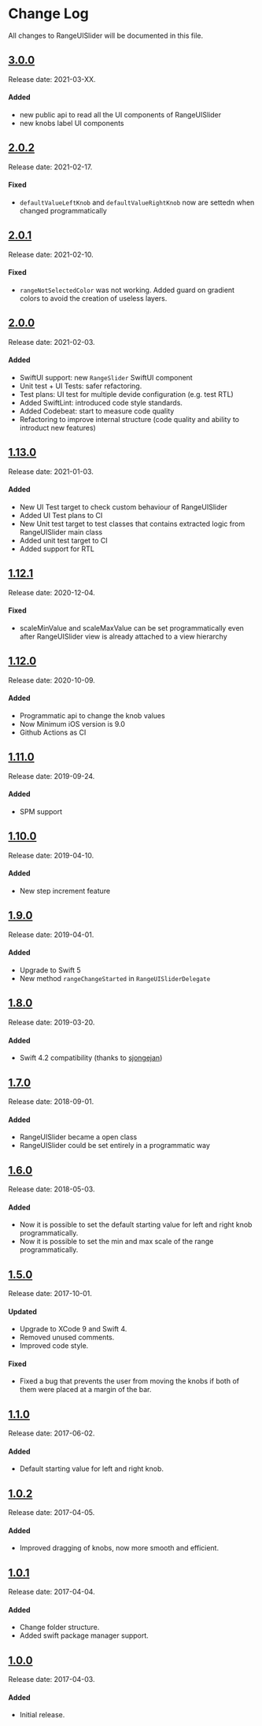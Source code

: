 # Change Log
All changes to RangeUISlider will be documented in this file.

## [3.0.0](https://github.com/chicio/RangeUISlider/releases/tag/3.0.0)
Release date: 2021-03-XX.

#### Added
- new public api to read all the UI components of RangeUISlider
- new knobs label UI components

## [2.0.2](https://github.com/chicio/RangeUISlider/releases/tag/2.0.2)
Release date: 2021-02-17.

#### Fixed
- `defaultValueLeftKnob` and `defaultValueRightKnob` now are settedn when changed programmatically

## [2.0.1](https://github.com/chicio/RangeUISlider/releases/tag/2.0.1)
Release date: 2021-02-10.

#### Fixed
- `rangeNotSelectedColor` was not working. Added guard on gradient colors to avoid the creation of useless layers.

## [2.0.0](https://github.com/chicio/RangeUISlider/releases/tag/2.0.0)
Release date: 2021-02-03.

#### Added
- SwiftUI support: new `RangeSlider` SwiftUI component
- Unit test + UI Tests: safer refactoring.
- Test plans: UI test for multiple devide configuration (e.g. test RTL) 
- Added SwiftLint: introduced code style standards.
- Added Codebeat: start to measure code quality
- Refactoring to improve internal structure (code quality and ability to introduct new features)

## [1.13.0](https://github.com/chicio/RangeUISlider/releases/tag/1.13.0)
Release date: 2021-01-03.

#### Added
- New UI Test target to check custom behaviour of RangeUISlider
- Added UI Test plans to CI
- New Unit test target to test classes that contains extracted logic from RangeUISlider main class
- Added unit test target to CI
- Added support for RTL

## [1.12.1](https://github.com/chicio/RangeUISlider/releases/tag/1.12.1)
Release date: 2020-12-04.

#### Fixed
- scaleMinValue and scaleMaxValue can be set programmatically even after RangeUISlider view is already attached to a view hierarchy

## [1.12.0](https://github.com/chicio/RangeUISlider/releases/tag/1.12.0)
Release date: 2020-10-09.

#### Added
- Programmatic api to change the knob values
- Now Minimum iOS version is 9.0
- Github Actions as CI

## [1.11.0](https://github.com/chicio/RangeUISlider/releases/tag/1.11.0)
Release date: 2019-09-24.

#### Added
- SPM support

## [1.10.0](https://github.com/chicio/RangeUISlider/releases/tag/1.10.0)
Release date: 2019-04-10.

#### Added
- New step increment feature

## [1.9.0](https://github.com/chicio/RangeUISlider/releases/tag/1.9.0)
Release date: 2019-04-01.

#### Added
- Upgrade to Swift 5  
- New method `rangeChangeStarted` in `RangeUISliderDelegate`

## [1.8.0](https://github.com/chicio/RangeUISlider/releases/tag/1.8.0)
Release date: 2019-03-20.

#### Added
- Swift 4.2 compatibility (thanks to [sjongejan](https://github.com/sjongejan))

## [1.7.0](https://github.com/chicio/RangeUISlider/releases/tag/1.7.0)
Release date: 2018-09-01.

#### Added
- RangeUISlider became a open class
- RangeUISlider could be set entirely in a programmatic way

## [1.6.0](https://github.com/chicio/RangeUISlider/releases/tag/1.6.0)
Release date: 2018-05-03.

#### Added
- Now it is possible to set the default starting value for left and right knob programmatically.
- Now it is possible to set the min and max scale of the range programmatically.

## [1.5.0](https://github.com/chicio/RangeUISlider/releases/tag/1.5.0)
Release date: 2017-10-01.

#### Updated
- Upgrade to XCode 9 and Swift 4.
- Removed unused comments.
- Improved code style.

#### Fixed
- Fixed a bug that prevents the user from moving the knobs if both of them were placed at a margin of the bar.

## [1.1.0](https://github.com/chicio/RangeUISlider/releases/tag/1.1.0)
Release date: 2017-06-02.

#### Added
- Default starting value for left and right knob.

## [1.0.2](https://github.com/chicio/RangeUISlider/releases/tag/1.0.2)
Release date: 2017-04-05.

#### Added
- Improved dragging of knobs, now more smooth and efficient.

## [1.0.1](https://github.com/chicio/RangeUISlider/releases/tag/1.0.1)
Release date: 2017-04-04.

#### Added
- Change folder structure.
- Added swift package manager support.

## [1.0.0](https://github.com/chicio/RangeUISlider/releases/tag/1.0.0)
Release date: 2017-04-03.

#### Added
- Initial release.

